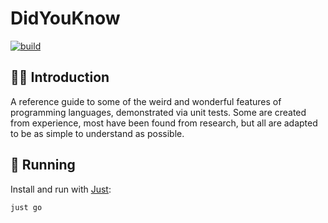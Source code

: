 # DidYouKnow

[![build](https://github.com/WhatIsHeDoing/DidYouKnow/actions/workflows/build.yml/badge.svg)](https://github.com/WhatIsHeDoing/DidYouKnow/actions/workflows/build.yml)

## 👋🏻 Introduction

A reference guide to some of the weird and wonderful features of programming languages, demonstrated via unit tests.
Some are created from experience, most have been found from research, but all are adapted to be as simple to understand as possible.

## 👟 Running

Install and run with [Just]:

```properties
just go
```

[Just]: https://just.systems/
